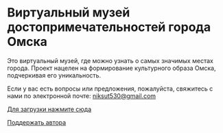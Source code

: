 # Виртуальный музей достопримечательностей города Омска
Это виртуальный музей, где можно узнать о самых значимых местах города. Проект нацелен на формирование культурного образа Омска, подчеркивая его уникальность.

Если у вас есть вопросы или предложения, пожалуйста, свяжитесь с нами по электронной почте: niksut530@gmail.com

[Для загрузки нажмите сюда](https://github.com/nik-company/Virtual-Museum-of-Omsk-city-Attractions/releases)

[Поддержать автора](https://www.donationalerts.com/r/sutyagin_nikita)
